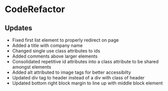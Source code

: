 # CodeRefactor

## Updates
* Fixed first list element to properly redirect on page
* Added a title with company name
* Changed single use class attributes to ids
* Added comments above larger elements
* Consolidated repetitive id attributes into a class attribute to be shared amongst elements
* Added alt attributed to image tags for better accessibilty
* Updated div tag to header instead of a div with class of header
* Updated bottom right block margin to line up with middle block element
